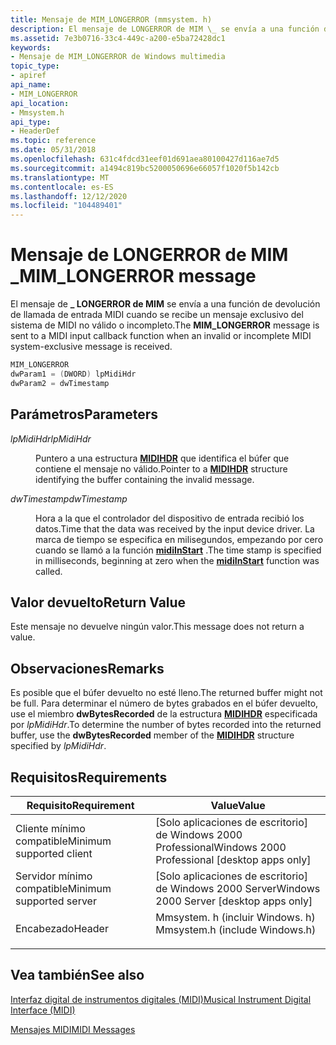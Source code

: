 ```yaml
---
title: Mensaje de MIM_LONGERROR (mmsystem. h)
description: El mensaje de LONGERROR de MIM \_ se envía a una función de devolución de llamada de entrada MIDI cuando se recibe un mensaje exclusivo del sistema de MIDI no válido o incompleto.
ms.assetid: 7e3b0716-33c4-449c-a200-e5ba72428dc1
keywords:
- Mensaje de MIM_LONGERROR de Windows multimedia
topic_type:
- apiref
api_name:
- MIM_LONGERROR
api_location:
- Mmsystem.h
api_type:
- HeaderDef
ms.topic: reference
ms.date: 05/31/2018
ms.openlocfilehash: 631c4fdcd31eef01d691aea80100427d116ae7d5
ms.sourcegitcommit: a1494c819bc5200050696e66057f1020f5b142cb
ms.translationtype: MT
ms.contentlocale: es-ES
ms.lasthandoff: 12/12/2020
ms.locfileid: "104489401"
---
```

# <a name="mim_longerror-message"></a><span data-ttu-id="6a565-104">Mensaje de LONGERROR de MIM \_</span><span class="sxs-lookup"><span data-stu-id="6a565-104">MIM\_LONGERROR message</span></span>

<span data-ttu-id="6a565-105">El mensaje de **\_ LONGERROR de MIM** se envía a una función de devolución de llamada de entrada MIDI cuando se recibe un mensaje exclusivo del sistema de MIDI no válido o incompleto.</span><span class="sxs-lookup"><span data-stu-id="6a565-105">The **MIM\_LONGERROR** message is sent to a MIDI input callback function when an invalid or incomplete MIDI system-exclusive message is received.</span></span>


```C++
MIM_LONGERROR 
dwParam1 = (DWORD) lpMidiHdr 
dwParam2 = dwTimestamp 
```



## <a name="parameters"></a><span data-ttu-id="6a565-106">Parámetros</span><span class="sxs-lookup"><span data-stu-id="6a565-106">Parameters</span></span>

<dl> <dt>

<span data-ttu-id="6a565-107"><span id="lpMidiHdr"></span><span id="lpmidihdr"></span><span id="LPMIDIHDR"></span>*lpMidiHdr*</span><span class="sxs-lookup"><span data-stu-id="6a565-107"><span id="lpMidiHdr"></span><span id="lpmidihdr"></span><span id="LPMIDIHDR"></span>*lpMidiHdr*</span></span>
</dt> <dd>

<span data-ttu-id="6a565-108">Puntero a una estructura [**MIDIHDR**](/windows/win32/api/mmeapi/ns-mmeapi-midihdr) que identifica el búfer que contiene el mensaje no válido.</span><span class="sxs-lookup"><span data-stu-id="6a565-108">Pointer to a [**MIDIHDR**](/windows/win32/api/mmeapi/ns-mmeapi-midihdr) structure identifying the buffer containing the invalid message.</span></span>

</dd> <dt>

<span data-ttu-id="6a565-109"><span id="dwTimestamp"></span><span id="dwtimestamp"></span><span id="DWTIMESTAMP"></span>*dwTimestamp*</span><span class="sxs-lookup"><span data-stu-id="6a565-109"><span id="dwTimestamp"></span><span id="dwtimestamp"></span><span id="DWTIMESTAMP"></span>*dwTimestamp*</span></span>
</dt> <dd>

<span data-ttu-id="6a565-110">Hora a la que el controlador del dispositivo de entrada recibió los datos.</span><span class="sxs-lookup"><span data-stu-id="6a565-110">Time that the data was received by the input device driver.</span></span> <span data-ttu-id="6a565-111">La marca de tiempo se especifica en milisegundos, empezando por cero cuando se llamó a la función [**midiInStart**](/windows/win32/api/mmeapi/nf-mmeapi-midiinstart) .</span><span class="sxs-lookup"><span data-stu-id="6a565-111">The time stamp is specified in milliseconds, beginning at zero when the [**midiInStart**](/windows/win32/api/mmeapi/nf-mmeapi-midiinstart) function was called.</span></span>

</dd> </dl>

## <a name="return-value"></a><span data-ttu-id="6a565-112">Valor devuelto</span><span class="sxs-lookup"><span data-stu-id="6a565-112">Return Value</span></span>

<span data-ttu-id="6a565-113">Este mensaje no devuelve ningún valor.</span><span class="sxs-lookup"><span data-stu-id="6a565-113">This message does not return a value.</span></span>

## <a name="remarks"></a><span data-ttu-id="6a565-114">Observaciones</span><span class="sxs-lookup"><span data-stu-id="6a565-114">Remarks</span></span>

<span data-ttu-id="6a565-115">Es posible que el búfer devuelto no esté lleno.</span><span class="sxs-lookup"><span data-stu-id="6a565-115">The returned buffer might not be full.</span></span> <span data-ttu-id="6a565-116">Para determinar el número de bytes grabados en el búfer devuelto, use el miembro **dwBytesRecorded** de la estructura [**MIDIHDR**](/windows/win32/api/mmeapi/ns-mmeapi-midihdr) especificada por *lpMidiHdr*.</span><span class="sxs-lookup"><span data-stu-id="6a565-116">To determine the number of bytes recorded into the returned buffer, use the **dwBytesRecorded** member of the [**MIDIHDR**](/windows/win32/api/mmeapi/ns-mmeapi-midihdr) structure specified by *lpMidiHdr*.</span></span>

## <a name="requirements"></a><span data-ttu-id="6a565-117">Requisitos</span><span class="sxs-lookup"><span data-stu-id="6a565-117">Requirements</span></span>



| <span data-ttu-id="6a565-118">Requisito</span><span class="sxs-lookup"><span data-stu-id="6a565-118">Requirement</span></span> | <span data-ttu-id="6a565-119">Value</span><span class="sxs-lookup"><span data-stu-id="6a565-119">Value</span></span> |
|-------------------------------------|-----------------------------------------------------------------------------------------------------------|
| <span data-ttu-id="6a565-120">Cliente mínimo compatible</span><span class="sxs-lookup"><span data-stu-id="6a565-120">Minimum supported client</span></span><br/> | <span data-ttu-id="6a565-121">\[Solo aplicaciones de escritorio\] de Windows 2000 Professional</span><span class="sxs-lookup"><span data-stu-id="6a565-121">Windows 2000 Professional \[desktop apps only\]</span></span><br/>                                                |
| <span data-ttu-id="6a565-122">Servidor mínimo compatible</span><span class="sxs-lookup"><span data-stu-id="6a565-122">Minimum supported server</span></span><br/> | <span data-ttu-id="6a565-123">\[Solo aplicaciones de escritorio\] de Windows 2000 Server</span><span class="sxs-lookup"><span data-stu-id="6a565-123">Windows 2000 Server \[desktop apps only\]</span></span><br/>                                                      |
| <span data-ttu-id="6a565-124">Encabezado</span><span class="sxs-lookup"><span data-stu-id="6a565-124">Header</span></span><br/>                   | <dl> <span data-ttu-id="6a565-125"><dt>Mmsystem. h (incluir Windows. h)</dt></span><span class="sxs-lookup"><span data-stu-id="6a565-125"><dt>Mmsystem.h (include Windows.h)</dt></span></span> </dl> |



## <a name="see-also"></a><span data-ttu-id="6a565-126">Vea también</span><span class="sxs-lookup"><span data-stu-id="6a565-126">See also</span></span>

<dl> <dt>

[<span data-ttu-id="6a565-127">Interfaz digital de instrumentos digitales (MIDI)</span><span class="sxs-lookup"><span data-stu-id="6a565-127">Musical Instrument Digital Interface (MIDI)</span></span>](musical-instrument-digital-interface--midi.md)
</dt> <dt>

[<span data-ttu-id="6a565-128">Mensajes MIDI</span><span class="sxs-lookup"><span data-stu-id="6a565-128">MIDI Messages</span></span>](midi-messages.md)
</dt> </dl>

 

